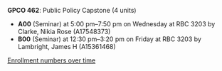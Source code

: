 **GPCO 462**: Public Policy Capstone (4 units)

- **A00** (Seminar) at 5:00 pm–7:50 pm on Wednesday at RBC 3203 by Clarke, Nikia Rose (A17548373)
- **B00** (Seminar) at 12:30 pm–3:20 pm on Friday at RBC 3203 by Lambright, James H (A15361468)

[Enrollment numbers over time](./GPCO462.tsv)
